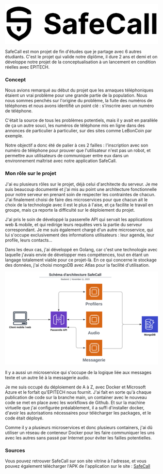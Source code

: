 ![Image](img/SafeCall/SafeCall.png)

SafeCall est mon projet de fin d'études que je partage avec 6 autres étudiants. C'est le projet qui valide notre diplôme, il dure 2 ans et demi et on développe notre projet de la conceptualisation à un lancement en condition réelles avec EPITECH.

### Concept

Nous avions remarqué au début du projet que les arnaques téléphoniques étaient un vrai problème pour une grande partie de la population. Nous nous sommes penchés sur l'origine du problème, la fuite des numéros de téléphones et nous avons identifié un point clé : s'inscrire avec un numéro de téléphone.

C'était la source de tous les problèmes potentiels, mais il y avait en parallèle de ça un autre souci, les numéros de téléphone mis en ligne dans des annonces de particulier à particulier, sur des sites comme LeBonCoin par exemple.

Notre objectif a donc été de palier à ces 2 failles : l'inscription avec son numéro de téléphone pour prouver que l'utilisateur n'est pas un robot, et permettre aux utilisateurs de communiquer entre eux dans un environnement maîtrisé avec notre application SafeCall.

### Mon rôle sur le projet

J'ai eu plusieurs rôles sur le projet, déjà celui d'architecte du serveur. Je me suis beaucoup documenté et j'ai mis au point une architecture fonctionnelle pour notre serveur en prenant soin de respecter les contraintes de chacun. J'ai finalement choisi de faire des microservices pour que chacun ait le choix de la technologie avec il est le plus à l'aise, et ça facilite le travail en groupe, mais ça reporte la difficulté sur le déploiement du projet.

J'ai pris le soin de développé la passerelle API qui servait les applications web & mobile, et qui redirige leurs requêtes vers la partie du serveur correspondant. Je me suis également chargé d'un autre microservice, qui lui s'occupe exclusivement des informations utilisateurs : leur agenda, leur profile, leurs contacts...

Dans les deux cas, j'ai développé en Golang, car c'est une technologie avec laquelle j'avais envie de développer mes compétences, tout en étant un langage totalement viable pour ce projet-là. En ce qui concerne le stockage des données, j'ai choisi mongoDB avec Atlas pour la facilité d'utilisation.

![Figure 1 : Schéma d'Architecture SafeCall](img/SafeCall/ArchitectureSafeCall.png)

Il y a aussi un microservice qui s'occupe de la logique liée aux messages texte et un autre lié à la messagerie audio.

Je me suis occupé du déploiement de A à Z, avec Docker et Microsoft Azure et le forfait qu'EPITECH nous fournit. J'ai fait en sorte qu'à chaque publication de code sur la branche main, un container avec le nouveau code se met en place avec les workflows de Github. Et sur la machine virtuelle que j'ai configurée préalablement, il a suffi d'installer docker, d'avoir les autorisations nécessaires pour télécharger les packages, et le code était déployé.

Comme il y a plusieurs microservices et donc plusieurs containers, j'ai dû utiliser un réseau de conteneur Docker pour les faire communiquer les uns avec les autres sans passé par Internet pour éviter les failles potentielles.

### Sources

Vous pouvez retrouver SafeCall sur son site vitrine à l'adresse, et vous pouvez également télécharger l'APK de l'application sur le site : [SafeCall](https://eip.epitech.eu/2024/safecall/) 
